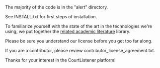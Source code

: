 The majority of the code is in the "alert" directory.

See INSTALL.txt for first steps of installation.

To familiarize yourself with the state of the art in the technologies we're using,
 we put together the [related academic literature](https://github.com/freelawproject/related-literature) library.

Please be sure you understand our license before you get too far along.

If you are a contributor, please review contributor_license_agreement.txt.

Thanks for your interest in the CourtListener platform!

